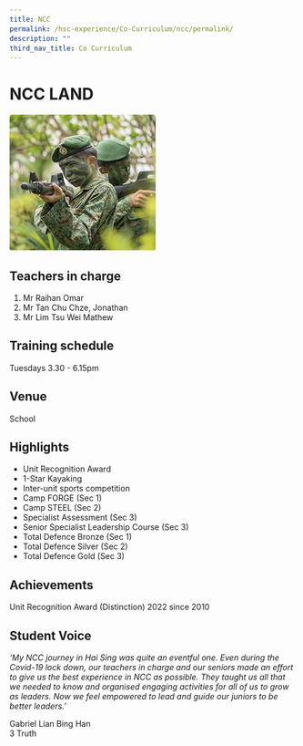 ```yaml
---
title: NCC
permalink: /hsc-experience/Co-Curriculum/ncc/permalink/
description: ""
third_nav_title: Co Curriculum
---
```

NCC LAND
========

![](/images/CCA/Ncc.png)

Teachers in charge
------------------

1.  Mr Raihan Omar
2.  Mr Tan Chu Chze, Jonathan
3.  Mr Lim Tsu Wei Mathew

Training schedule
-----------------

Tuesdays 3.30 - 6.15pm

Venue
-----

School

Highlights
----------

*   Unit Recognition Award
*   1-Star Kayaking
*   Inter-unit sports competition
*   Camp FORGE (Sec 1)
*   Camp STEEL (Sec 2)
*   Specialist Assessment (Sec 3)
*   Senior Specialist Leadership Course (Sec 3)
*   Total Defence Bronze (Sec 1)
*   Total Defence Silver (Sec 2)
*   Total Defence Gold (Sec 3)

Achievements
------------

Unit Recognition Award (Distinction) 2022 since 2010

Student Voice
-------------

_‘My NCC journey in Hai Sing was quite an eventful one. Even during the Covid-19 lock down, our teachers in charge and our seniors made an effort to give us the best experience in NCC as possible. They taught us all that we needed to know and organised engaging activities for all of us to grow as leaders. Now we feel empowered to lead and guide our juniors to be better leaders.’_  

Gabriel Lian Bing Han  
3 Truth